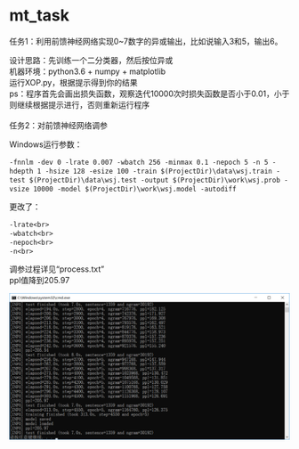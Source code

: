 # mt_task
任务1：利用前馈神经网络实现0~7数字的异或输出，比如说输入3和5，输出6。<br>

设计思路：先训练一个二分类器，然后按位异或<br>
机器环境：python3.6 + numpy + matplotlib<br>
运行XOP.py，根据提示得到你的结果<br>
ps：程序首先会画出损失函数，观察迭代10000次时损失函数是否小于0.01，小于则继续根据提示进行，否则重新运行程序<br>
<br>
任务2：对前馈神经网络调参

Windows运行参数：<br>
```
-fnnlm -dev 0 -lrate 0.007 -wbatch 256 -minmax 0.1 -nepoch 5 -n 5 -hdepth 1 -hsize 128 -esize 100 -train $(ProjectDir)\data\wsj.train -test $(ProjectDir)\data\wsj.test -output $(ProjectDir)\work\wsj.prob -vsize 10000 -model $(ProjectDir)\work\wsj.model -autodiff
```

更改了：<br>
```
-lrate<br>
-wbatch<br>
-nepoch<br>
-n<br>
```
调参过程详见“process.txt”<br>
ppl值降到205.97

![image](https://github.com/zhaoxf4/mt_task/blob/master/images/result.png)
